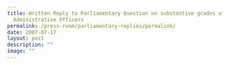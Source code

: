 ```yaml
---
title: Written Reply to Parliamentary Question on substantive grades of
  Administrative Officers
permalink: /press-room/parliamentary-replies/permalink/
date: 2007-07-17
layout: post
description: ""
image: ""
---
```

